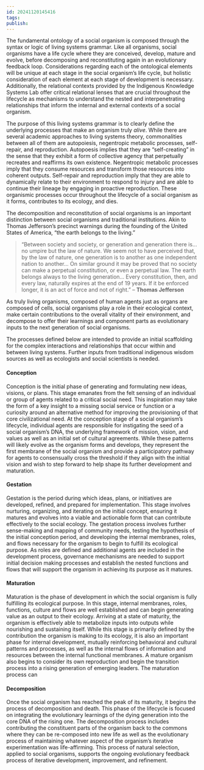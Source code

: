 ```yaml
---
id: 20241120145416
tags: 
publish:
---
```

The fundamental ontology of a social organism is composed through the syntax or logic of living systems grammar. Like all organisms, social organisms have a life cycle where they are conceived, develop, mature and evolve, before decomposing and reconstituting again in an evolutionary feedback loop. Considerations regarding each of the ontological elements will be unique at each stage in the social organism’s life cycle, but holistic consideration of each element at each stage of development is necessary. Additionally, the relational contexts provided by the Indigenous Knowledge Systems Lab offer critical relational lenses that are crucial throughout the lifecycle as mechanisms to understand the nested and interpenetrating relationships that inform the internal and external contexts of a social organism.

The purpose of this living systems grammar is to clearly define the underlying processes that make an organism truly _alive_. While there are several academic approaches to living systems theory, commonalities between all of them are autopoiesis, negentropic metabolic processes, self-repair, and reproduction. Autopoesis implies that they are “self-creating” in the sense that they exhibit a form of collective agency that perpetually recreates and reaffirms its own existence. Negentropic metabolic processes imply that they consume resources and transform those resources into coherent outputs. Self-repair and reproduction imply that they are able to dynamically relate to their environment to respond to injury and are able to continue their lineage by engaging in proactive reproduction. These organismic processes occur throughout the lifecycle of a social organism as it forms, contributes to its ecology, and dies.

The decomposition and reconstitution of social organisms is an important distinction between social organisms and traditional institutions. Akin to Thomas Jefferson’s precinct warnings during the founding of the United States of America, “the earth belongs to the living.”

> “Between society and society, or generation and generation there is… no umpire but the law of nature. We seem not to have perceived that, by the law of nature, one generation is to another as one independent nation to another… On similar ground it may be proved that no society can make a perpetual constitution, or even a perpetual law. The earth belongs always to the living generation… Every constitution, then, and every law, naturally expires at the end of 19 years. If it be enforced longer, it is an act of force and not of right.” – **Thomas Jefferson**

As truly living organisms, composed of human agents just as organs are composed of cells, social organisms play a role in their ecological context, make certain contributions to the overall vitality of their environment, and decompose to offer their learnings and component parts as evolutionary inputs to the next generation of social organisms.

The processes defined below are intended to provide an initial scaffolding for the complex interactions and relationships that occur within and between living systems. Further inputs from traditional indigenous wisdom sources as well as ecologists and social scientists is needed.

#### **Conception**

Conception is the initial phase of generating and formulating new ideas, visions, or plans. This stage emanates from the felt sensing of an individual or group of agents related to a critical social need. This inspiration may take the form of a key insight to a missing social service or function or a curiosity around an alternative method for improving the provisioning of that core civilizational need. At the conception stage of a social organism’s lifecycle, individual agents are responsible for instigating the seed of a social organism’s DNA, the underlying framework of mission, vision, and values as well as an initial set of cultural agreements. While these patterns will likely evolve as the organism forms and develops, they represent the first membrane of the social organism and provide a participatory pathway for agents to consensually cross the threshold if they align with the initial vision and wish to step forward to help shape its further development and maturation.

#### **Gestation**

Gestation is the period during which ideas, plans, or initiatives are developed, refined, and prepared for implementation. This stage involves nurturing, organizing, and iterating on the initial concept, ensuring it matures and evolves into a viable and actionable form that can contribute effectively to the social ecology. The gestation process involves further sense-making and mapping of community needs, testing the hypothesis of the initial conception period, and developing the internal membranes, roles, and flows necessary for the organism to begin to fulfill its ecological purpose. As roles are defined and additional agents are included in the development process, governance mechanisms are needed to support initial decision making processes and establish the nested functions and flows that will support the organism in achieving its purpose as it matures.

#### **Maturation**

Maturation is the phase of development in which the social organism is fully fulfilling its ecological purpose. In this stage, internal membranes, roles, functions, culture and flows are well established and can begin generating value as an output to their ecology. Arriving at a state of maturity, the organism is effectively able to metabolize inputs into outputs while nourishing and sustaining itself. While this stage is primarily defined by the contribution the organism is making to its ecology, it is also an important phase for internal development, mutually reinforcing behavioral and cultural patterns and processes, as well as the internal flows of information and resources between the internal functional membranes. A mature organism also begins to consider its own reproduction and begin the transition process into a rising generation of emerging leaders. The maturation process can

#### **Decomposition**

Once the social organism has reached the peak of its maturity, it begins the process of decomposition and death. This phase of the lifecycle is focused on integrating the evolutionary learnings of the dying generation into the core DNA of the rising one. The decomposition process includes contributing the constituent parts of the organism back to the commons where they can be re-composed into new life as well as the evolutionary process of maintaining whatever aspect of the organism’s iterative experimentation was life-affirming. This process of natural selection, applied to social organisms, supports the ongoing evolutionary feedback process of iterative development, improvement, and refinement.
